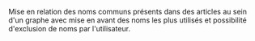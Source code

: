 Mise en relation des noms communs présents dans des articles au sein d'un graphe avec mise en avant des noms les plus utilisés et possibilité d'exclusion de noms par l'utilisateur.
